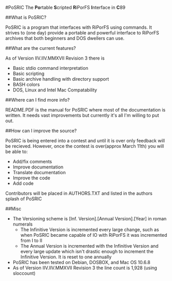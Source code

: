 #PoSRIC
The **Po**rtable **S**cripted **R**iPorFS **I**nterface in **C**89

##What is PoSRIC?

PoSRIC is a program that interfaces with RiPorFS using commands. It strives to
(one day) provide a portable and powerful interface to RiPorFS archives that
both beginners and DOS dwellers can use.

##What are the current features?

As of Version IIV.IIV.MMXVII Revision 3 there is

 * Basic stdio command interpretation
 * Basic scripting
 * Basic archive handling with directory support
 * BASH colors
 * DOS, Linux and Intel Mac Compatability

##Where can I find more info?

README.PDF is the manual for PoSRIC where most of the documentation is written.
It needs vast improvements but currently it's all I'm willing to put out.

##How can I improve the source?

PoSRIC is being entered into a contest and until it is over only feedback will
be recieved. However, once the contest is over(approx March 11th) you will be
able to:

 * Add/fix comments
 * Improve documentation
 * Translate documentation
 * Improve the code
 * Add code

Contributors will be placed in AUTHORS.TXT and listed in the authors splash of
PoSRIC

##Misc

 * The Versioning scheme is [Inf. Version].[Annual Version].[Year] in roman
   numerals
     * The Infinitive Version is incremented every large change, such as when
     PoSRIC became capable of IO with RiPorFS it was incremented from I to II
     * The Annual Version is incremented with the Infinitive Version and every
       large update which isn't drastic enough to increment the Infinitive
       Version. It is reset to one annually
 * PoSRIC has been tested on Debian, DOSBOX, and Mac OS 10.6.8
 * As of Version IIV.IIV.MMXVII Revision 3 the line count is 1,928 (using
   sloccount)

